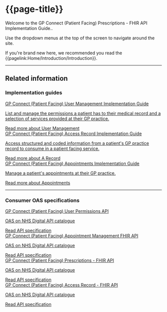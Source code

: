 # {{page-title}}

Welcome to the GP Connect (Patient Facing) Prescriptions - FHIR API Implementation Guide..

Use the dropdown menus at the top of the screen to navigate around the site.

If you're brand new here, we recommended you read the {{pagelink:Home/Introduction/Introduction}}.

---

<div class="nhsd-o-card-list">
    <div class="nhsd-t-grid">
        <h2 class="nhsd-t-heading-xl nhsd-t-text-align-center">Related information</h2>
        <h3 class="nhsd-t-heading-xl nhsd-t-text-align-center">Implementation guides</h3>
        <div class="nhsd-t-row nhsd-o-card-list__items ">
            <div class="nhsd-t-col-xs-12 nhsd-t-col-s-4">
                <div class="nhsd-m-card">
                    <a href="https://simplifier.net/guide/GP-Connect-Patient-Facing-User-Management/Home?version=current" class="nhsd-a-box-link " aria-label="GP Connect APIs">
                        <div class="nhsd-a-box nhsd-a-box--bg-blue">
                            <div class="nhsd-m-card__content_container">
                                <div class="nhsd-m-card__content-box">
                                    <span class="nhsd-t-heading-s">GP Connect (Patient Facing) User Management Implementation Guide</span>
                                    <p class="nhsd-t-body-s">List and manage the permissions a patient has to their medical record and a selection of services provided at their GP practice.</p>
                                </div>
                                <div class="nhsd-m-card__button-box">
                                    <span class="nhsd-a-button nhsd-a-button--invert">
                                        <span class="nhsd-a-button__label">Read more about User Management</span>
                                    </span>
                                </div>
                            </div>
                        </div>
                    </a>
                </div>
           </div>
            <div class="nhsd-t-col-xs-12 nhsd-t-col-s-4">
                <div class="nhsd-m-card">
                    <a href="https://simplifier.net/guide/GP-Connect-Patient-Facing-Access-Record/Home?version=current" class="nhsd-a-box-link " aria-label="GP Connect APIs">
                        <div class="nhsd-a-box nhsd-a-box--bg-blue">
                            <div class="nhsd-m-card__content_container">
                                <div class="nhsd-m-card__content-box">
                                    <span class="nhsd-t-heading-s">GP Connect (Patient Facing) Access Record Implementation Guide</span>
                                    <p class="nhsd-t-body-s">Access structured and coded information from a patient's GP practice record to consume in a patient facing service.</p>
                                </div>
                                <div class="nhsd-m-card__button-box">
                                    <span class="nhsd-a-button nhsd-a-button--invert">
                                        <span class="nhsd-a-button__label">Read more about A Record</span>
                                    </span>
                                </div>
                            </div>
                        </div>
                    </a>
                </div>
           </div>
           <div class="nhsd-t-col-xs-12 nhsd-t-col-s-4">
                <div class="nhsd-m-card">
                    <a href="https://simplifier.net/guide/GP-Connect-Patient-Facing-Appointments-Management/Home?version=current" class="nhsd-a-box-link " aria-label="GP Connect APIs">
                        <div class="nhsd-a-box nhsd-a-box--bg-blue">
                            <div class="nhsd-m-card__content_container">
                                <div class="nhsd-m-card__content-box">
                                    <span class="nhsd-t-heading-s">GP Connect (Patient Facing) Appointments Implementation Guide</span>
                                    <p class="nhsd-t-body-s">Manage a patient's appointments at their GP practice.</p>
                                </div>
                                <div class="nhsd-m-card__button-box">
                                    <span class="nhsd-a-button nhsd-a-button--invert">
                                        <span class="nhsd-a-button__label">Read more about Appointments</span>
                                    </span>
                                </div>
                            </div>
                        </div>
                    </a>
                </div>
            </div>
        </div>
        <hr>
        <h3 class="nhsd-t-heading-xl nhsd-t-text-align-center">Consumer OAS specifications</h3>
        <div class="nhsd-t-row nhsd-o-card-list__items ">
           <div class="nhsd-t-col-xs-12 nhsd-t-col-s-4">
                <div class="nhsd-m-card">
                    <a href="https://digital.nhs.uk/developer/api-catalogue/gp-connect-patient-facing-user-permissions" class="nhsd-a-box-link " aria-label="GP Connect APIs">
                        <div class="nhsd-a-box nhsd-a-box--bg-blue">
                            <div class="nhsd-m-card__content_container">
                                <div class="nhsd-m-card__content-box">
                                    <span class="nhsd-t-heading-s">GP Connect (Patient Facing) User Permissions API</span>
                                    <p class="nhsd-t-body-s">OAS on NHS Digital API catalogue</p>
                                </div>
                                <div class="nhsd-m-card__button-box">
                                    <span class="nhsd-a-button nhsd-a-button--invert">
                                        <span class="nhsd-a-button__label">Read API specification</span>
                                    </span>
                                </div>
                            </div>
                        </div>
                    </a>
                </div>
            </div>
           <div class="nhsd-t-col-xs-12 nhsd-t-col-s-4">
                <div class="nhsd-m-card">
                    <a href="https://digital.nhs.uk/developer/api-catalogue/gp-connect-patient-facing-appointment-management-fhir" class="nhsd-a-box-link " aria-label="GP Connect APIs">
                        <div class="nhsd-a-box nhsd-a-box--bg-blue">
                            <div class="nhsd-m-card__content_container">
                                <div class="nhsd-m-card__content-box">
                                    <span class="nhsd-t-heading-s">GP Connect (Patient Facing) Appointment Management FHIR API</span>
                                    <p class="nhsd-t-body-s">OAS on NHS Digital API catalogue</p>
                                </div>
                                <div class="nhsd-m-card__button-box">
                                    <span class="nhsd-a-button nhsd-a-button--invert">
                                        <span class="nhsd-a-button__label">Read API specification</span>
                                    </span>
                                </div>
                            </div>
                        </div>
                    </a>
                </div>
            </div>
           <div class="nhsd-t-col-xs-12 nhsd-t-col-s-4">
                <div class="nhsd-m-card">
                    <a href="https://digital.nhs.uk/developer/api-catalogue/gp-connect-patient-facing-prescriptions-fhir" class="nhsd-a-box-link " aria-label="GP Connect APIs">
                        <div class="nhsd-a-box nhsd-a-box--bg-blue">
                            <div class="nhsd-m-card__content_container">
                                <div class="nhsd-m-card__content-box">
                                    <span class="nhsd-t-heading-s">GP Connect (Patient Facing) Prescriptions - FHIR API</span>
                                    <p class="nhsd-t-body-s">OAS on NHS Digital API catalogue</p>
                                </div>
                                <div class="nhsd-m-card__button-box">
                                    <span class="nhsd-a-button nhsd-a-button--invert">
                                        <span class="nhsd-a-button__label">Read API specification</span>
                                    </span>
                                </div>
                            </div>
                        </div>
                    </a>
                </div>
            </div>
           <div class="nhsd-t-col-xs-12 nhsd-t-col-s-4">
                <div class="nhsd-m-card">
                    <a href="https://digital.nhs.uk/developer/api-catalogue/gp-connect-patient-facing-access-record-fhir" class="nhsd-a-box-link " aria-label="GP Connect APIs">
                        <div class="nhsd-a-box nhsd-a-box--bg-blue">
                            <div class="nhsd-m-card__content_container">
                                <div class="nhsd-m-card__content-box">
                                    <span class="nhsd-t-heading-s">GP Connect (Patient Facing) Access Record - FHIR API</span>
                                    <p class="nhsd-t-body-s">OAS on NHS Digital API catalogue</p>
                                </div>
                                <div class="nhsd-m-card__button-box">
                                    <span class="nhsd-a-button nhsd-a-button--invert">
                                        <span class="nhsd-a-button__label">Read API specification</span>
                                    </span>
                                </div>
                            </div>
                        </div>
                    </a>
                </div>
            </div>
        </div>
    </div>
</div>